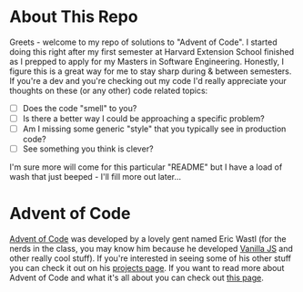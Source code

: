 # About This Repo
Greets - welcome to my repo of solutions to "Advent of Code". I started doing this right after my first semester at Harvard Extension School finished as I prepped to apply for my Masters in Software Engineering. Honestly, I figure this is a great way for me to stay sharp during & between semesters. If you're a dev and you're checking out my code I'd really appreciate your thoughts on these (or any other) code related topics:

- [ ] Does the code "smell" to you?
- [ ] Is there a better way I could be approaching a specific problem?
- [ ] Am I missing some generic "style" that you typically see in production code?
- [ ] See something you think is clever?

I'm sure more will come for this particular "README" but I have a load of wash that just beeped - I'll fill more out later...

# Advent of Code
[Advent of Code](https://adventofcode.com/) was developed by a lovely gent named Eric Wastl (for the nerds in the class, you may know him because he developed [Vanilla JS](http://vanilla-js.com/) and other really cool stuff). If you're interested in seeing some of his other stuff you can check it out on his [projects page](http://was.tl/projects/). If you want to read more about Advent of Code and what it's all about you can check out [this page](https://adventofcode.com/2022/about). 